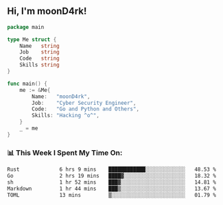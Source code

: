 <h2> Hi, I'm moonD4rk!</h2>

```go
package main

type Me struct {
	Name   string
	Job    string
	Code   string
	Skills string
}

func main() {
	me := &Me{
		Name:   "moonD4rk",
		Job:    "Cyber Security Engineer",
		Code:   "Go and Python and Others",
		Skills: "Hacking ^o^",
	}
	_ = me
}
```

<h3>📊 This Week I Spent My Time On:</h3>
<!-- <img align='right' src="https://github-readme-stats.vercel.app/api?username=moond4rk&show_icons=true&theme=radical", width="300" height="150"> -->

<!--START_SECTION:waka-->

```txt
Rust             6 hrs 9 mins    ████████████░░░░░░░░░░░░░   48.53 %
Go               2 hrs 19 mins   ████▓░░░░░░░░░░░░░░░░░░░░   18.32 %
sh               1 hr 52 mins    ███▓░░░░░░░░░░░░░░░░░░░░░   14.81 %
Markdown         1 hr 44 mins    ███▒░░░░░░░░░░░░░░░░░░░░░   13.67 %
TOML             13 mins         ▒░░░░░░░░░░░░░░░░░░░░░░░░   01.79 %
```

<!--END_SECTION:waka-->

